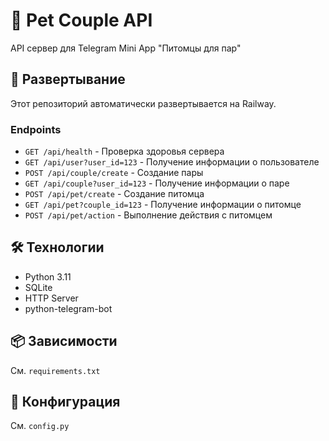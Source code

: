 # 🐾 Pet Couple API

API сервер для Telegram Mini App "Питомцы для пар"

## 🚀 Развертывание

Этот репозиторий автоматически развертывается на Railway.

### Endpoints

- `GET /api/health` - Проверка здоровья сервера
- `GET /api/user?user_id=123` - Получение информации о пользователе
- `POST /api/couple/create` - Создание пары
- `GET /api/couple?user_id=123` - Получение информации о паре
- `POST /api/pet/create` - Создание питомца
- `GET /api/pet?couple_id=123` - Получение информации о питомце
- `POST /api/pet/action` - Выполнение действия с питомцем

## 🛠️ Технологии

- Python 3.11
- SQLite
- HTTP Server
- python-telegram-bot

## 📦 Зависимости

См. `requirements.txt`

## 🔧 Конфигурация

См. `config.py` 